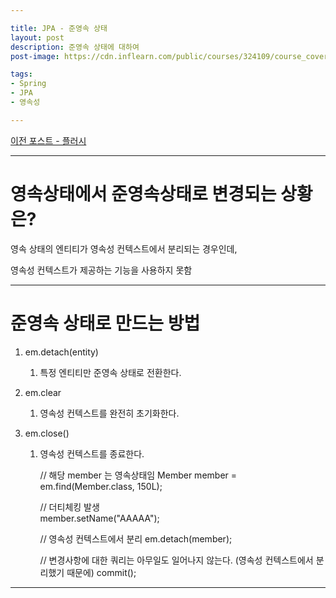 ```yaml
---

title: JPA - 준영속 상태
layout: post
description: 준영속 상태에 대하여
post-image: https://cdn.inflearn.com/public/courses/324109/course_cover/161476f8-f0b7-4b04-b293-ce648c2ea445/kyh_jsp.png

tags:
- Spring
- JPA
- 영속성

---
```


[이전 포스트 - 플러시](https://diger-king.github.io/blog/JPA(%ED%94%8C%EB%9F%AC%EC%8B%9C))

---

# 영속상태에서 준영속상태로 변경되는 상황은?

영속 상태의 엔티티가 영속성 컨텍스트에서 분리되는 경우인데,

영속성 컨텍스트가 제공하는 기능을 사용하지 못함

---

# 준영속 상태로 만드는 방법

1. em.detach(entity)
   1. 특정 엔티티만 준영속 상태로 전환한다.

2. em.clear
   1. 영속성 컨텍스트를 완전히 초기화한다.

3. em.close()
   1. 영속성 컨텍스트를 종료한다.


       // 해당 member 는 영속상태임
       Member member = em.find(Member.class, 150L);

       // 더티체킹 발생    
       member.setName("AAAAA");

       // 영속성 컨텍스트에서 분리
       em.detach(member);

       // 변경사항에 대한 쿼리는 아무일도 일어나지 않는다. (영속성 컨텍스트에서 분리했기 때문에) 
       commit();

---

